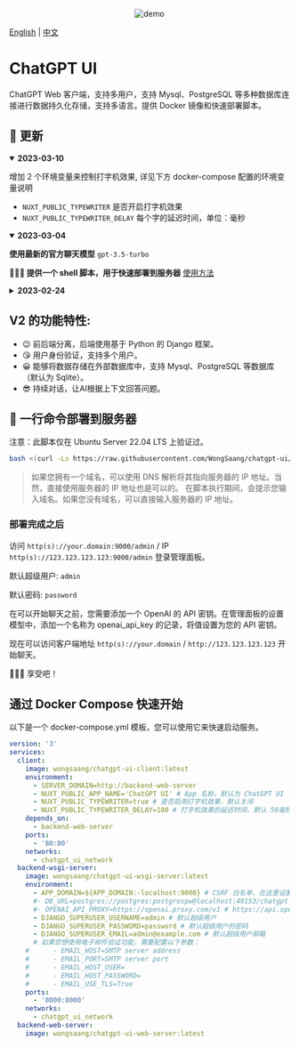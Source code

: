 
<p align="center">
  <img alt="demo" src="../../demos/demo.gif?v=1">
</p>

[English](../../README.md) | [中文](./docs/zh/README.md)

# ChatGPT UI

ChatGPT Web 客户端，支持多用户，支持 Mysql、PostgreSQL 等多种数据库连接进行数据持久化存储，支持多语言。提供 Docker 镜像和快速部署脚本。

## 📢 更新
<details open>
<summary><strong>2023-03-10</strong></summary>

增加 2 个环境变量来控制打字机效果, 详见下方 docker-compose 配置的环境变量说明

- `NUXT_PUBLIC_TYPEWRITER` 是否开启打字机效果
- `NUXT_PUBLIC_TYPEWRITER_DELAY` 每个字的延迟时间，单位：毫秒

</details>

<details open>
<summary><strong>2023-03-04</strong></summary>

**使用最新的官方聊天模型**  `gpt-3.5-turbo`

**🎉🎉🎉 提供一个 shell 脚本，用于快速部署到服务器** [使用方法](#one-click-depolyment)

</details>

<details>

<summary><strong>2023-02-24</strong></summary>
V2 是一个重要的更新，将后端功能分离为一个独立的项目，托管在 [chatgpt-ui-server](https://github.com/WongSaang/chatgpt-ui-server), 该项目使用基于 Python 的 Django 框架。 

如果您仍然希望使用旧版本，请访问 [v1 branch](https://github.com/WongSaang/chatgpt-ui/tree/v1) （不推荐，不再更新）.

</details>

## V2 的功能特性:

- 😉 前后端分离，后端使用基于 Python 的 Django 框架。
- 😘 用户身份验证，支持多个用户。
- 😀 能够将数据存储在外部数据库中，支持 Mysql、PostgreSQL 等数据库（默认为 Sqlite）。
- 😎 持续对话，让AI根据上下文回答问题。


## 🚀 一行命令部署到服务器 <a name="one-click-depolyment"></a>

注意：此脚本仅在 Ubuntu Server 22.04 LTS 上验证过。

```bash
bash <(curl -Ls https://raw.githubusercontent.com/WongSaang/chatgpt-ui/main/deployment.sh)
```

> 如果您拥有一个域名，可以使用 DNS 解析将其指向服务器的 IP 地址。当然，直接使用服务器的 IP 地址也是可以的。
> 在脚本执行期间，会提示您输入域名。如果您没有域名，可以直接输入服务器的 IP 地址。

### 部署完成之后

访问 `http(s)://your.domain:9000/admin` / IP `http(s)://123.123.123.123:9000/admin` 登录管理面板。

默认超级用户: `admin`

默认密码: `password`

在可以开始聊天之前，您需要添加一个 OpenAI 的 API 密钥。在管理面板的设置模型中，添加一个名称为 openai_api_key 的记录，将值设置为您的 API 密钥。

现在可以访问客户端地址 `http(s)://your.domain` / `http://123.123.123.123` 开始聊天。

🎉🎉🎉 享受吧！

## 通过 Docker Compose 快速开始

以下是一个 docker-compose.yml 模板，您可以使用它来快速启动服务。

```yaml
version: '3'
services:
  client:
    image: wongsaang/chatgpt-ui-client:latest
    environment:
      - SERVER_DOMAIN=http://backend-web-server
      - NUXT_PUBLIC_APP_NAME='ChatGPT UI' # App 名称，默认为 ChatGPT UI
      - NUXT_PUBLIC_TYPEWRITER=true # 是否启用打字机效果，默认关闭
      - NUXT_PUBLIC_TYPEWRITER_DELAY=100 # 打字机效果的延迟时间，默认 50毫秒
    depends_on:
      - backend-web-server
    ports:
      - '80:80'
    networks:
      - chatgpt_ui_network
  backend-wsgi-server:
    image: wongsaang/chatgpt-ui-wsgi-server:latest
    environment:
      - APP_DOMAIN=${APP_DOMAIN:-localhost:9000} # CSRF 白名单，在这里设置为 chatgpt-ui-web-server 的地址+端口, 默认： localhost:9000
      #- DB_URL=postgres://postgres:postgrespw@localhost:49153/chatgpt # 连接外部数据库，如果不设置这个参数，则默认使用内置的 Sqlite。需要注意的是，如果不连接外部数据库，数据将在容器销毁后丢失。链接格式请看下面的 DB_URL 格式对照表
      #- OPENAI_API_PROXY=https://openai.proxy.com/v1 # https://api.openai.com/v1 的代理地址
      - DJANGO_SUPERUSER_USERNAME=admin # 默认超级用户
      - DJANGO_SUPERUSER_PASSWORD=password # 默认超级用户的密码
      - DJANGO_SUPERUSER_EMAIL=admin@example.com # 默认超级用户邮箱
      # 如果您想使用电子邮件验证功能，需要配置以下参数：
    #      - EMAIL_HOST=SMTP server address
    #      - EMAIL_PORT=SMTP server port
    #      - EMAIL_HOST_USER=
    #      - EMAIL_HOST_PASSWORD=
    #      - EMAIL_USE_TLS=True
    ports:
      - '8000:8000'
    networks:
      - chatgpt_ui_network
  backend-web-server:
    image: wongsaang/chatgpt-ui-web-server:latest